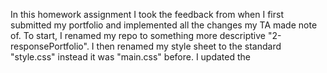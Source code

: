 In this homework assignment I took the feedback from when I first submitted my portfolio and implemented all the changes my TA made note of. To start, I renamed my repo to something more descriptive "2-responsePortfolio". I then renamed my style sheet to the standard "style.css" instead it was "main.css" before. I updated the <title> to "My Portfolio" instead of "Document". I researched more about alt tags and added them as recommeneded to all my <img> tags. Finally, I've updated the Readme and included a link to the repo found here (https://kaiwarren12.github.io/2-responsivePortfolio/)